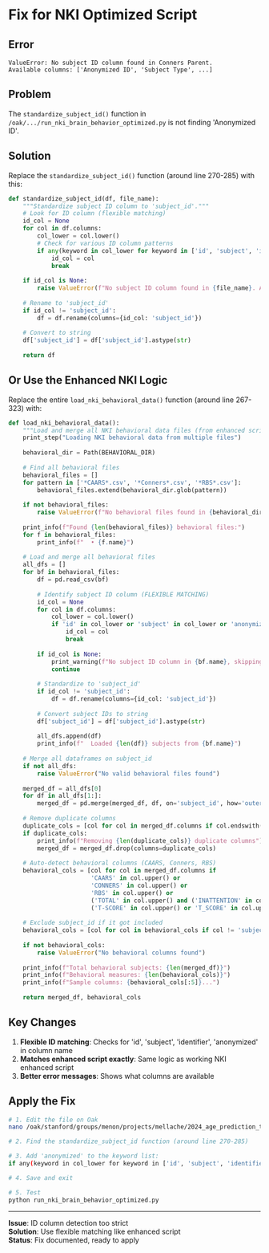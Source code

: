 # Fix for NKI Optimized Script

## Error
```
ValueError: No subject ID column found in Conners Parent. 
Available columns: ['Anonymized ID', 'Subject Type', ...]
```

## Problem
The `standardize_subject_id()` function in `/oak/.../run_nki_brain_behavior_optimized.py` is not finding 'Anonymized ID'.

## Solution

Replace the `standardize_subject_id()` function (around line 270-285) with this:

```python
def standardize_subject_id(df, file_name):
    """Standardize subject ID column to 'subject_id'."""
    # Look for ID column (flexible matching)
    id_col = None
    for col in df.columns:
        col_lower = col.lower()
        # Check for various ID column patterns
        if any(keyword in col_lower for keyword in ['id', 'subject', 'identifier', 'anonymized']):
            id_col = col
            break
    
    if id_col is None:
        raise ValueError(f"No subject ID column found in {file_name}. Available columns: {list(df.columns)}")
    
    # Rename to 'subject_id'
    if id_col != 'subject_id':
        df = df.rename(columns={id_col: 'subject_id'})
    
    # Convert to string
    df['subject_id'] = df['subject_id'].astype(str)
    
    return df
```

## Or Use the Enhanced NKI Logic

Replace the entire `load_nki_behavioral_data()` function (around line 267-323) with:

```python
def load_nki_behavioral_data():
    """Load and merge all NKI behavioral data files (from enhanced script)."""
    print_step("Loading NKI behavioral data from multiple files")
    
    behavioral_dir = Path(BEHAVIORAL_DIR)
    
    # Find all behavioral files
    behavioral_files = []
    for pattern in ['*CAARS*.csv', '*Conners*.csv', '*RBS*.csv']:
        behavioral_files.extend(behavioral_dir.glob(pattern))
    
    if not behavioral_files:
        raise ValueError(f"No behavioral files found in {behavioral_dir}")
    
    print_info(f"Found {len(behavioral_files)} behavioral files:")
    for f in behavioral_files:
        print_info(f"  • {f.name}")
    
    # Load and merge all behavioral files
    all_dfs = []
    for bf in behavioral_files:
        df = pd.read_csv(bf)
        
        # Identify subject ID column (FLEXIBLE MATCHING)
        id_col = None
        for col in df.columns:
            col_lower = col.lower()
            if 'id' in col_lower or 'subject' in col_lower or 'anonymized' in col_lower:
                id_col = col
                break
        
        if id_col is None:
            print_warning(f"No subject ID column in {bf.name}, skipping")
            continue
        
        # Standardize to 'subject_id'
        if id_col != 'subject_id':
            df = df.rename(columns={id_col: 'subject_id'})
        
        # Convert subject IDs to string
        df['subject_id'] = df['subject_id'].astype(str)
        
        all_dfs.append(df)
        print_info(f"  Loaded {len(df)} subjects from {bf.name}")
    
    # Merge all dataframes on subject_id
    if not all_dfs:
        raise ValueError("No valid behavioral files found")
    
    merged_df = all_dfs[0]
    for df in all_dfs[1:]:
        merged_df = pd.merge(merged_df, df, on='subject_id', how='outer')
    
    # Remove duplicate columns
    duplicate_cols = [col for col in merged_df.columns if col.endswith('_x') or col.endswith('_y')]
    if duplicate_cols:
        print_info(f"Removing {len(duplicate_cols)} duplicate columns")
        merged_df = merged_df.drop(columns=duplicate_cols)
    
    # Auto-detect behavioral columns (CAARS, Conners, RBS)
    behavioral_cols = [col for col in merged_df.columns if 
                       'CAARS' in col.upper() or 
                       'CONNERS' in col.upper() or
                       'RBS' in col.upper() or
                       ('TOTAL' in col.upper() and ('INATTENTION' in col.upper() or 'HYPERACTIVITY' in col.upper())) or
                       ('T-SCORE' in col.upper() or 'T_SCORE' in col.upper())]
    
    # Exclude subject_id if it got included
    behavioral_cols = [col for col in behavioral_cols if col != 'subject_id']
    
    if not behavioral_cols:
        raise ValueError("No behavioral columns found")
    
    print_info(f"Total behavioral subjects: {len(merged_df)}")
    print_info(f"Behavioral measures: {len(behavioral_cols)}")
    print_info(f"Sample columns: {behavioral_cols[:5]}...")
    
    return merged_df, behavioral_cols
```

## Key Changes

1. **Flexible ID matching**: Checks for 'id', 'subject', 'identifier', 'anonymized' in column name
2. **Matches enhanced script exactly**: Same logic as working NKI enhanced script
3. **Better error messages**: Shows what columns are available

## Apply the Fix

```bash
# 1. Edit the file on Oak
nano /oak/stanford/groups/menon/projects/mellache/2024_age_prediction_test/scripts/run_nki_brain_behavior_optimized.py

# 2. Find the standardize_subject_id function (around line 270-285)

# 3. Add 'anonymized' to the keyword list:
if any(keyword in col_lower for keyword in ['id', 'subject', 'identifier', 'anonymized']):

# 4. Save and exit

# 5. Test
python run_nki_brain_behavior_optimized.py
```

---

**Issue**: ID column detection too strict  
**Solution**: Use flexible matching like enhanced script  
**Status**: Fix documented, ready to apply


